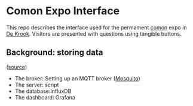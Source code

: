 # Comon Expo Interface
This repo describes the interface used for the permament [comon](https://comon.gent/en) expo in [De Krook](https://dekrook.be/en/). Visitors are presented with questions using tangible buttons.

## Background: storing data
([source](https://dekrook.be/en/))
*  The broker: Setting up an MQTT broker ([Mosquito](https://mosquitto.org/))
*  The server: script
*  The database:InfluxDB
*  The dashboard: Grafana
